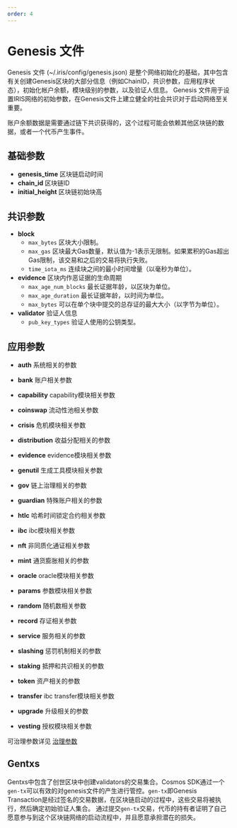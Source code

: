 ```yaml
---
order: 4
---
```


# Genesis 文件

Genesis 文件 (~/.iris/config/genesis.json) 是整个网络初始化的基础，其中包含有关创建Genesis区块的大部分信息（例如ChainID，共识参数，应用程序状态），初始化帐户余额，模块级别的参数，以及验证人信息。
Genesis 文件用于设置IRIS网络的初始参数，在Genesis文件上建立健全的社会共识对于启动网络至关重要。

账户余额数据是需要通过链下共识获得的，这个过程可能会依赖其他区块链的数据，或者一个代币产生事件。

## 基础参数

* **genesis_time** 区块链启动时间
* **chain_id**     区块链ID
* **initial_height** 区块链初始块高

## 共识参数

* **block**
  * `max_bytes` 区块大小限制。
  * `max_gas` 区块最大Gas数量，默认值为-1表示无限制。如果累积的Gas超出Gas限制，该交易和之后的交易将执行失败。
  * `time_iota_ms` 连续块之间的最小时间增量（以毫秒为单位）。
* **evidence** 区块内作恶证据的生命周期
  * `max_age_num_blocks` 最长证据年龄，以区块为单位。
  * `max_age_duration`  最长证据年龄，以时间为单位。
  * `max_bytes` 可以在单个块中提交的总存证的最大大小（以字节为单位）。
* **validator**  验证人信息
  * `pub_key_types` 验证人使用的公钥类型。

## 应用参数

* **auth** 系统相关的参数

* **bank** 账户相关参数

* **capability** capability模块相关参数

* **coinswap** 流动性池相关参数

* **crisis** 危机模块相关参数

* **distribution** 收益分配相关的参数

* **evidence** evidence模块相关参数

* **genutil** 生成工具模块相关参数

* **gov**  链上治理相关的参数

* **guardian** 特殊账户相关的参数

* **htlc** 哈希时间锁定合约相关参数

* **ibc** ibc模块相关参数

* **nft** 非同质化通证相关参数

* **mint**  通货膨胀相关的参数

* **oracle**  oracle模块相关参数

* **params**  参数模块相关参数

* **random**  随机数相关参数

* **record** 存证相关参数

* **service** 服务相关的参数

* **slashing**  惩罚机制相关的参数

* **staking**  抵押和共识相关的参数

* **token**  资产相关的参数

* **transfer**  ibc transfer模块相关参数

* **upgrade** 升级相关的参数

* **vesting** 授权模块相关参数

可治理参数详见 [治理参数](gov-params.md)

## Gentxs

Gentxs中包含了创世区块中创建validators的交易集合。Cosmos SDK通过一个`gen-tx`可以有效的对genesis文件的产生进行管控。`gen-tx`即Genesis Transaction是经过签名的交易数据，在区块链启动的过程中，这些交易将被执行，然后确定初始验证人集合。
通过提交`gen-tx`交易，代币的持有者证明了自己愿意参与到这个区块链网络的启动流程中，并且愿意承担潜在的损失。
